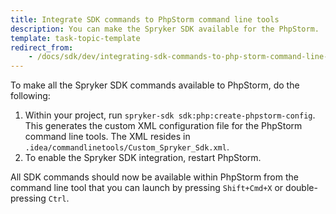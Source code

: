 ```yaml
---
title: Integrate SDK commands to PhpStorm command line tools
description: You can make the Spryker SDK available for the PhpStorm.
template: task-topic-template
redirect_from:
    - /docs/sdk/dev/integrating-sdk-commands-to-php-storm-command-line-tools.html
---
```


To make all the Spryker SDK commands available to PhpStorm, do the following:

1. Within your project, run `spryker-sdk sdk:php:create-phpstorm-config`. 
   This generates the custom XML configuration file for the PhpStorm command line tools. The XML resides in `.idea/commandlinetools/Custom_Spryker_Sdk.xml`.
2. To enable the Spryker SDK integration, restart PhpStorm.

All SDK commands should now be available within PhpStorm from the command line tool that you can launch by pressing `Shift+Cmd+X` or double-pressing `Ctrl`.